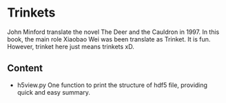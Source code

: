 # Trinkets
 John Minford translate the novel The Deer and the Cauldron in 1997. In this book, the main role Xiaobao Wei was been translate as Trinket. It is fun. However, trinket here just means trinkets xD.

## Content
- h5view.py
 One function to print the structure of hdf5 file, providing quick and easy summary.
 
